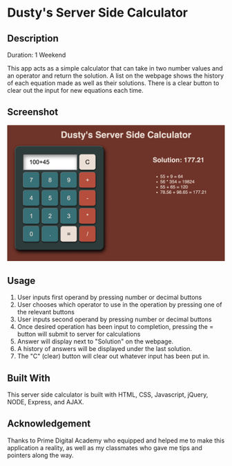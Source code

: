 # Dusty's Server Side Calculator

## Description

Duration: 1 Weekend

This app acts as a simple calculator that can take in two number values and an operator and return the solution. A list on the webpage shows the history of each equation made as well as their solutions. There is a clear button to clear out the input for new equations each time.

## Screenshot

![base mode interface](images/ServerSideCalculator.jpg)

## Usage

1. User inputs first operand by pressing number or decimal buttons
2. User chooses which operator to use in the operation by pressing one of the relevant buttons
3. User inputs second operand by pressing number or decimal buttons
4. Once desired operation has been input to completion, pressing the = button will submit to server for calculations
5. Answer will display next to "Solution" on the webpage.
6. A history of answers will be displayed under the last solution.
7. The "C" (clear) button will clear out whatever input has been put in.

## Built With

This server side calculator is built with HTML, CSS, Javascript, jQuery, NODE, Express, and AJAX.

## Acknowledgement

Thanks to Prime Digital Academy who equipped and helped me to make this application a reality, as well as my classmates who gave me tips and pointers along the way.

